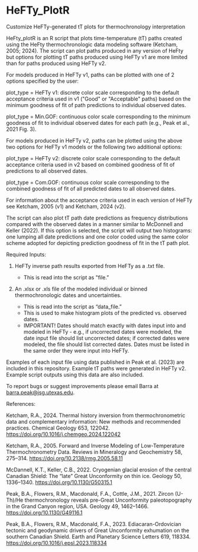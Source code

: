 # HeFTy_PlotR
Customize HeFTy-generated tT plots for thermochronology interpretation

HeFty_plotR is an R script that plots time-temperature (tT) paths created using the HeFty thermochronologic data modeling software (Ketcham, 2005; 2024). The script can plot paths produced in any version of HeFty but options for plotting tT paths produced using HeFTy v1 are more limited than for paths produced using HeFTy v2.

For models produced in HeFTy v1, paths can be plotted with one of 2 options specified by the user:

plot_type = HeFTy v1: discrete color scale corresponding to the default acceptance criteria used in v1 ("Good" or "Acceptable" paths) based on the minimum goodness of fit of path predictions to individual observed dates.

plot_type = Min.GOF: continuous color scale corresponding to the minimum goodness of fit to individual observed dates for each path (e.g., Peak et al., 2021 Fig. 3). 

For models produced in HeFTy v2, paths can be plotted using the above two options for HeFTy v1 models or the following two additional options:

plot_type = HeFTy v2: discrete color scale corresponding to the default acceptance criteria used in v2 based on combined goodness of fit of predictions to all observed dates.

plot_type = Com.GOF: continuous color scale corresponding to the combined goodness of fit of all predicted dates to all observed dates. 

For information about the acceptance criteria used in each version of HeFTy see Ketcham, 2005 (v1) and Ketcham, 2024 (v2).

The script can also plot tT path date predictions as frequency distributions compared with the observed dates in a manner similar to McDonnell and Keller (2022). If this option is selected, the script will output two histograms: one lumping all date predictions and one color coded using the same color scheme adopted for depicting prediction goodness of fit in the tT path plot.

Required Inputs:

1. HeFTy inverse path results exported from HeFTy as a .txt file.
  	- This is read into the script as "file.”

2. An .xlsx or .xls file of the modeled individual or binned thermochronologic dates and uncertainties.
	- This is read into the script as “data_file.”
 	- This is used to make histogram plots of the predicted vs. observed dates.
	- IMPORTANT! Dates should match exactly with dates input into and modeled in HeFTy - e.g., if uncorrected dates 	were modeled, the date input file should list uncorrected dates; if corrected dates were modeled, the 	file should list corrected dates. Dates must be listed in the same order they were input into HeFTy.

Examples of each input file using data published in Peak et al. (2023) are included in this repository. Example tT paths were generated in HeFTy v2. Example script outputs using this data are also included.

To report bugs or suggest improvements please email Barra at barra.peak@jsg.utexas.edu.

References:

Ketcham, R.A., 2024. Thermal history inversion from thermochronometric data and complementary information: New methods and recommended practices. Chemical Geology 653, 122042. https://doi.org/10.1016/j.chemgeo.2024.122042

Ketcham, R.A., 2005. Forward and Inverse Modeling of Low-Temperature Thermochronometry Data. Reviews in Mineralogy and Geochemistry 58, 275–314. https://doi.org/10.2138/rmg.2005.58.11

McDannell, K.T., Keller, C.B., 2022. Cryogenian glacial erosion of the central Canadian Shield: The “late” Great Unconformity on thin ice. Geology 50, 1336–1340. https://doi.org/10.1130/G50315.1

Peak, B.A., Flowers, R.M., Macdonald, F.A., Cottle, J.M., 2021. Zircon (U-Th)/He thermochronology reveals pre-Great Unconformity paleotopography in the Grand Canyon region, USA. Geology 49, 1462–1466. https://doi.org/10.1130/G49116.1

Peak, B.A., Flowers, R.M., Macdonald, F.A., 2023. Ediacaran-Ordovician tectonic and geodynamic drivers of Great Unconformity exhumation on the southern Canadian Shield. Earth and Planetary Science Letters 619, 118334. https://doi.org/10.1016/j.epsl.2023.118334

